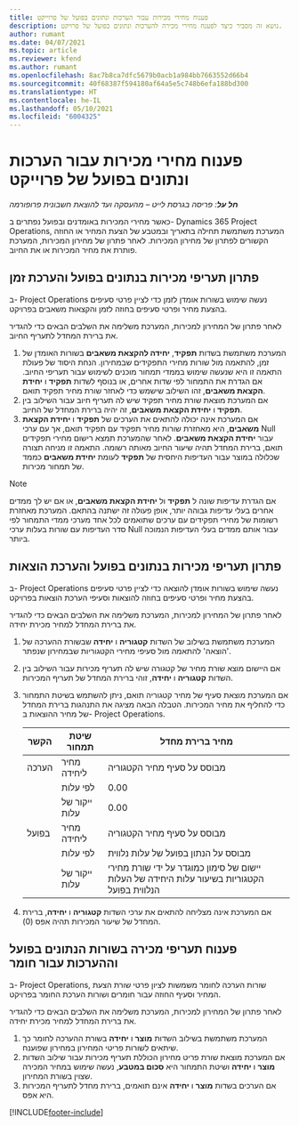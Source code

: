 ```yaml
---
title: פענוח מחירי מכירות עבור הערכות ונתונים בפועל של פרוייקט
description: נושא זה מסביר כיצד לפענח מחירי מכירה להערכות ונתונים בפועל של פרויקט.
author: rumant
ms.date: 04/07/2021
ms.topic: article
ms.reviewer: kfend
ms.author: rumant
ms.openlocfilehash: 8ac7b8ca7dfc5679b0acb1a984bb7663552d66b4
ms.sourcegitcommit: 40f68387f594180af64a5e5c748b6efa188bd300
ms.translationtype: HT
ms.contentlocale: he-IL
ms.lasthandoff: 05/10/2021
ms.locfileid: "6004325"
---
```

# <a name="resolve-sales-prices-for-project-estimates-and-actuals"></a>פענוח מחירי מכירות עבור הערכות ונתונים בפועל של פרוייקט

_**חל על**: פריסה בגרסת לייט – מהעסקה ועד להוצאת חשבונית פרופורמה_

כאשר מחירי המכירות באומדנים ובפועל נפתרים ב- Dynamics 365 Project Operations, המערכת משתמשת תחילה בתאריך ובמטבע של הצעת המחיר או החוזה הקשורים לפתרון של מחירון המכירות. לאחר פתרון של מחירון המכירות, המערכת פותרת את מחיר המכירות או את החיוב.

## <a name="resolve-sales-rates-on-actual-and-estimate-lines-for-time"></a>פתרון תעריפי מכירות בנתונים בפועל והערכת זמן

ב- Project Operations נעשה שימוש בשורות אומדן לזמן כדי לציין פרטי סעיפים בהצעת מחיר ופרטי סעיפים בחוזה לזמן והקצאות משאבים בפרויקט.

לאחר פתרון של המחירון למכירות, המערכת משלימה את השלבים הבאים כדי להגדיר את ברירת המחדל לתעריף החיוב.

1. המערכת משתמשת בשדות **תפקיד**, **יחידה להקצאת משאבים** בשורות האומדן של זמן, להתאמה מול שורות מחירי התפקידים שבמחירון. הנחת היסוד של פעולת התאמה זו היא שנעשה שימוש בממדי תמחור מוכנים לשימוש עבור תעריפי החיוב. אם הגדרת את התמחור לפי שדות אחרים, או בנוסף לשדות **תפקיד** ו **יחידת הקצאת משאבים**, זהו השילוב שישמש כדי לאחזר שורת מחיר תפקיד תואם.
2. אם המערכת מוצאת שורת מחיר תפקיד שיש לה תעריף חיוב עבור השילוב בין **תפקיד** ו **יחידת הקצאת משאבים**, זה יהיה ברירת המחדל של החיוב.
3. אם המערכת אינה יכולה להתאים את הערכים של **תפקיד** ו **יחידת הקצאת משאבים**, היא מאחזרת שורות מחיר תפקיד עם תפקיד תואם, אך עם ערכי Null עבור **יחידת הקצאת משאבים**. לאחר שהמערכת תמצא רישום מחירי תפקידים תואם, ברירת המחדל תהיה שיעור החיוב מאותה רשומה. התאמה זו מניחה תצורה שכלולה במוצר עבור העדיפות היחסית של **תפקיד** לעומת **יחידת משאבים** כממד של תמחור מכירות.

> [!NOTE]
> אם הגדרת עדיפות שונה ל **תפקיד** ול **יחידת הקצאת משאבים**, או אם יש לך ממדים אחרים בעלי עדיפות גבוהה יותר, אופן פעולה זה ישתנה בהתאם. המערכת מאחזרת רשומות של מחירי תפקידים עם ערכים שתואמים לכל אחד מערכי ממדי התמחור לפי סדר העדיפות עם שורות בעלות ערכי Null עבור אותם ממדים בעלי העדיפות הנמוכה ביותר.

## <a name="resolve-sales-rates-on-actual-and-estimate-lines-for-expense"></a>פתרון תעריפי מכירות בנתונים בפועל והערכת הוצאות

ב- Project Operations נעשה שימוש בשורות אומדן להוצאה כדי לציין פרטי סעיפים בהצעת מחיר ופרטי סעיפים בחוזה להוצאות וסעיפי הערכת הוצאות בפרויקט.

לאחר פתרון של המחירון למכירות, המערכת משלימה את השלבים הבאים כדי להגדיר את ברירת המחדל למחיר מכירת יחידה.

1. המערכת משתמשת בשילוב של השדות **קטגוריה** ו **יחידה** שבשורת ההערכה של 'הוצאה' להתאמה מול סעיפי מחירי הקטגוריות שבמחירון שנפתר.
2. אם היישום מוצא שורת מחיר של קטגורה שיש לה תעריף מכירות עבור השילוב בין השדות **קטגוריה** ו **יחידה**, זוהי ברירת המחדל של תעריף המכירות.
3. אם המערכת מוצאת סעיף של מחיר קטגוריה תואם, ניתן להשתמש בשיטת התמחור כדי להחליף את מחיר המכירות. הטבלה הבאה מציגה את התנהגות ברירת המחדל של מחיר ההוצאות ב- Project Operations.

    | הקשר | שיטת תמחור | מחיר ברירת מחדל |
    | --- | --- | --- |
    | הערכה | מחיר ליחידה | מבוסס על סעיף מחיר הקטגוריה |
    | &nbsp; | לפי עלות | 0.00 |
    | &nbsp; | ייקור של עלות | 0.00 |
    | בפועל | מחיר ליחידה | מבוסס על סעיף מחיר הקטגוריה |
    | &nbsp; | לפי עלות | מבוסס על הנתון בפועל של עלות נלווית |
    | &nbsp; | ייקור של עלות | יישום של סימון כמוגדר על ידי שורת מחירי הקטגוריות בשיעור עלות היחידה של העלות הנלווית בפועל |

4. אם המערכת אינה מצליחה להתאים את ערכי השדות **קטגוריה** ו **יחידה**, ברירת המחדל של שיעור המכירות תהיה אפס (0).

## <a name="resolving-sales-rates-on-actual-and-estimate-lines-for-material"></a>פענוח תעריפי מכירה בשורות הנתונים בפועל וההערכות עבור חומר

ב- Project Operations, שורות הערכה לחומר משמשות לציון פרטי שורת הצעת המחיר וסעיף החוזה עבור חומרים ושורות הערכת החומר בפרויקט.

לאחר פתרון של המחירון למכירות, המערכת משלימה את השלבים הבאים כדי להגדיר את ברירת המחדל למחיר מכירת יחידה.

1. המערכת משתמשת בשילוב השדות **מוצר** ו **יחידה** בשורת ההערכה לחומר כך שיתאים לשורות פריטי המחירון במחירון שפוענח.
2. אם המערכת מוצאת שורת פריט מחירון הכוללת תעריף מכירות עבור שילוב השדות **מוצר** ו **יחידה** ושיטת התמחור היא **סכום במטבע**, נעשה שימוש במחיר המכירה שצוין בשורת המחירון.
3. אם הערכים בשדות **מוצר** ו **יחידה** אינם תואמים, ברירת מחדל לתעריף המכירות היא אפס.

[!INCLUDE[footer-include](../../includes/footer-banner.md)]
